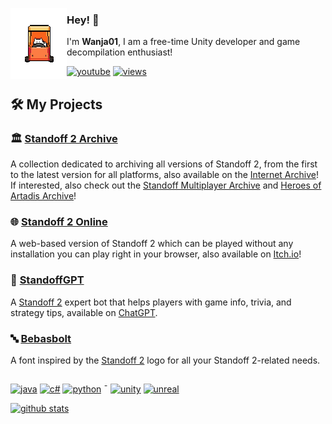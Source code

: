 [<img align="left" src="https://raw.githubusercontent.com/Wanja01YT/Wanja01YT/main/cungadero3.gif">](https://deltarune.com/wanja01yt)

### Hey! 👋
I'm **Wanja01**, I am a free-time Unity developer and game decompilation enthusiast!

[![youtube](https://img.shields.io/badge/YouTube-%23FF0000.svg?style=flat&logo=youtube&logoColor=white&)](https://www.youtube.com/@DastaliVseDS)
[![views](https://komarev.com/ghpvc/?username=wanja01yt&style=flat&color=313131&label=views&abbreviated=true)](https://github.com/wanja01yt)
<br>
## 🛠️ My Projects
### 🏛️ [Standoff 2 Archive](https://github.com/Wanja01YT/standoff2-archive)
A collection dedicated to archiving all versions of Standoff 2, from the first to the latest version for all platforms, also available on the [Internet Archive](https://archive.org/details/standoff-2-archive)! If interested, also check out the [Standoff Multiplayer Archive](https://github.com/Wanja01YT/standoff-archive) and [Heroes of Artadis Archive](https://github.com/Wanja01YT/hoa-archive)!
### 🌐 [Standoff 2 Online](https://github.com/Wanja01YT/standoff2-online)
A web-based version of Standoff 2 which can be played without any installation you can play right in your browser, also available on [Itch.io](https://wanja01yt.itch.io/standoff2-online)!
### 🤖 [StandoffGPT](https://chatgpt.com/g/g-6813acab91a481918ef6504715fc960c-standoffgpt)
A [Standoff 2](https://install.standoff2.com/en/) expert bot that helps players with game info, trivia, and strategy tips, available on [ChatGPT](https://www.chatgpt.com/).
### 🔤 [Bebasbolt](https://github.com/Wanja01YT/bebasbolt)
A font inspired by the [Standoff 2](https://install.standoff2.com/en/) logo for all your Standoff 2-related needs. 
##

[![java](https://img.shields.io/badge/java-%23ED8B00.svg?style=flat&logo=openjdk&logoColor=white)](https://www.java.com/en/) [![c#](https://img.shields.io/badge/c%23-%23239120.svg?style=flat&logo=csharp&logoColor=white)](https://learn.microsoft.com/en-us/dotnet/csharp/) [![python](https://img.shields.io/badge/python-3670A0?style=flat&logo=python&logoColor=ffdd54)](https://www.python.org/) ¯ [![unity](https://img.shields.io/badge/unity-%23000000.svg?style=flat&logo=unity&logoColor=white)](https://unity.com/) [![unreal](https://img.shields.io/badge/unreal-373737?logo=unrealengine&logoColor=white)](https://www.unrealengine.com/en-US)


[![github stats](https://github-readme-stats.vercel.app/api?username=wanja01yt&show_icons=true)](#)


